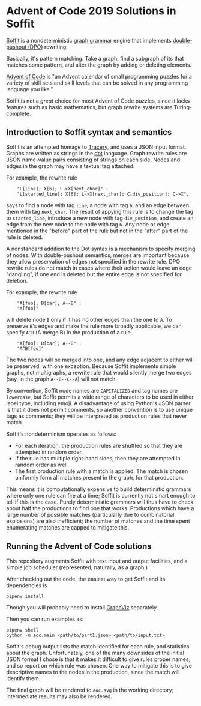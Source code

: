 # Advent of Code 2019 Solutions in Soffit

[Soffit](https://github.com/mgritter/soffit) is a nondeterministic [graph grammar](https://en.wikipedia.org/wiki/Graph_rewriting) engine that implements
[double-pushout (DPO)](https://steemit.com/mathematics/@markgritter/double-pushouts-on-graphs) rewriting.

Basically, it's pattern matching. Take a graph, find a subgraph of its that matches some pattern, and alter the graph by adding or deleting elements.

[Advent of Code](https://adventofcode.com/) is "an Advent calendar of small programming puzzles for a variety of skill sets and skill levels that can be solved in any programming language you like."

Soffit is not a *great* choice for most Advent of Code puzzles, since it lacks features such as basic mathematics, but graph rewrite systems are
Turing-complete.

## Introduction to Soffit syntax and semantics

Soffit is an attempted homage to [Tracery](https://tracery.io/), and uses a JSON input format.
Graphs are written as strings in the [dot](https://www.graphviz.org/doc/info/lang.html) language.
Graph rewrite rules are JSON name-value pairs consisting of strings on each side. Nodes and edges in the graph may have a textual tag attached.

For example, the rewrite rule
```
    "L[line]; X[6]; L->X[next_char]" : 
    "L[started_line]; X[6]; L->X[next_char]; C[div_position]; C->X",
```
says to find a node with tag `line`, a node with tag `6`, and an edge between them with tag `next_char`.  The result of appying this rule is to
change the tag to `started_line`, introduce a new node with tag `div_position`, and create an edge from the new node to the node with tag `6`.  Any
node or edge mentioned in the "before" part of the rule but not in the "after" part of the rule is deleted.

A nonstandard addition to the Dot syntax is a mechanism to specify merging of nodes. With double-pushout semantics, merges are important because they
allow preservation of edges not specified in the rewrite rule.  DPO rewrite rules do not match in cases where their action would leave an edge "dangling",
if one end is deleted but the entire edge is not specified for deletion.

For example, the rewrite rule
```
    "A[foo]; B[bar]; A--B" :
    "A[foo]"    
```
will delete node `B` only if it has no other edges than the one to `A`.  To preserve `B`'s edges and make the rule more broadly applicable, we can
specify `A^B` (A merge B) in the production of a rule.  
```
    "A[foo]; B[bar]; A--B" :
    "A^B[foo]"    
```
The two nodes will be merged into one, and any edge adjacent to either will be preserved, with one exception.  Because Soffit implements simple graphs,
not multigraphs, a rewrite rule that would silently merge two edges (say, in the graph `A--B--C--A`) will not match.

By convention, Soffit node names are `CAPITALIZED` and tag names are `lowercase`, but Soffit permits a wide range of characters to be used
in either label type, including emoji. A disadvantage of using Python's JSON parser is that it does not permit comments, so another convention
is to use unique tags as comments; they will be interpreted as production rules that never match.

Soffit's nondeterminism operates as follows:
* For each iteration, the production rules are shuffled so that they are attempted in random order.
* If the rule has multiple right-hand sides, then they are attempted in random order as well.
* The first production rule with a match is applied. The match is chosen uniformly form all matches present in the graph, for that production.

This means it is computationally expensive to build determinstic grammars where only one rule can fire at a time; Soffit is currently not
smart enough to tell if this is the case.  Purely deterministic grammars will thus have to check about half the productions to find one that works.
Productions which have a large number of possible matches (particularly due to combinatorial explosions) are also inefficient; the number of matches
and the time spent enumerating matches are capped to mitigate this.

## Running the Advent of Code solutions

This repository augments Soffit with text input and output facilities, and a simple job scheduler (represented, naturally, as a graph.) 

After checking out the code, the easiest way to get Soffit and its dependencies is

```
pipenv install
```

Though you will probably need to install [GraphViz](https://www.graphviz.org/) separately.

Then you can run examples as:

```
pipenv shell
python -m aoc.main <path/to/part1.json> <path/to/input.txt>
```

Soffit's debug output lists the match identified for each rule, and statistics about the graph.  Unfortunately, one of the many downsides of
the initial JSON format I chose is that it makes it difficult to give rules proper names, and so report on which rule was chosen.  One way to mitigate
this is to give descriptive names to the nodes in the production, since the match will identify them.

The final graph will be rendered to `aoc.svg` in the working directory; intermediate results may also be rendered.
